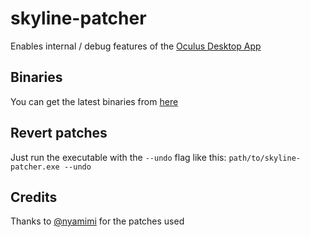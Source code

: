 # skyline-patcher
Enables internal / debug features of the [Oculus Desktop App](https://www.oculus.com/setup/)
## Binaries
You can get the latest binaries from [here](https://github.com/basti564/skyline-patcher/releases)
## Revert patches
Just run the executable with the `--undo` flag like this: 
`path/to/skyline-patcher.exe --undo`
## Credits
Thanks to [@nyamimi](https://github.com/nyamimi) for the patches used
